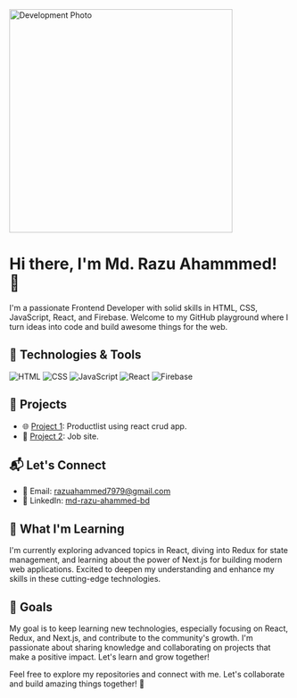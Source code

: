 <img src="https://i.pinimg.com/originals/81/17/8b/81178b47a8598f0c81c4799f2cdd4057.gif" alt="Development Photo" width="auto" height="400px" />

<!-- Replace the placeholders with your actual information -->
# Hi there, I'm Md. Razu Ahammmed! 👋

I'm a passionate Frontend Developer with solid skills in HTML, CSS, JavaScript, React, and Firebase. Welcome to my GitHub playground where I turn ideas into code and build awesome things for the web.

## 🔧 Technologies & Tools

![HTML](https://img.shields.io/badge/HTML5-E34F26?style=for-the-badge&logo=html5&logoColor=white)
![CSS](https://img.shields.io/badge/CSS3-1572B6?style=for-the-badge&logo=css3&logoColor=white)
![JavaScript](https://img.shields.io/badge/JavaScript-F7DF1E?style=for-the-badge&logo=javascript&logoColor=black)
![React](https://img.shields.io/badge/React-61DAFB?style=for-the-badge&logo=react&logoColor=black)
![Firebase](https://img.shields.io/badge/Firebase-FFCA28?style=for-the-badge&logo=firebase&logoColor=black)

## 🚀 Projects

- 🌐 [Project 1]('https://products-list-app-nine.vercel.app/'): Productlist using react crud app.
- 🌟 [Project 2]('https://halal-jibika-app.vercel.app/'): Job site.



## 📬 Let's Connect

- 📧 Email: [razuahammed7979@gmail.com](razuahammed7979@gmail.com)
- 💼 LinkedIn: [md-razu-ahammed-bd](https://www.linkedin.com/in/md-razu-ahammed-bd)

## 🌱 What I'm Learning

I'm currently exploring advanced topics in React, diving into Redux for state management, and learning about the power of Next.js for building modern web applications. Excited to deepen my understanding and enhance my skills in these cutting-edge technologies.


## 🎯 Goals

My goal is to keep learning new technologies, especially focusing on React, Redux, and Next.js, and contribute to the community's growth. I'm passionate about sharing knowledge and collaborating on projects that make a positive impact. Let's learn and grow together!

Feel free to explore my repositories and connect with me. Let's collaborate and build amazing things together! 🚀
